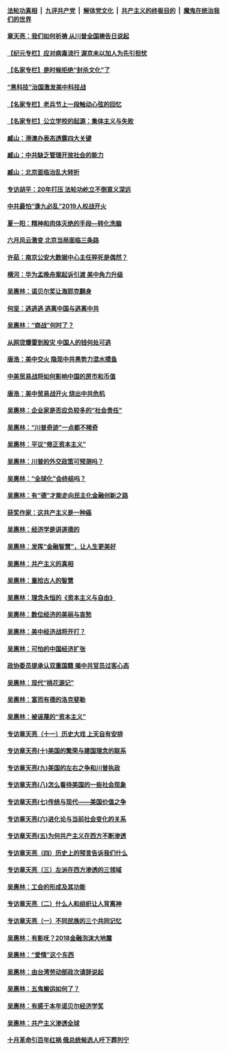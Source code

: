 ####  [法轮功真相](../../../../basic/blob/master/README.md?t=07071431) &nbsp;|&nbsp; [九评共产党](../../../../9ping.md/blob/master/README.md?t=07071431) &nbsp;|&nbsp; [解体党文化](../../../../jtdwh.md/blob/master/README.md?t=07071431)  &nbsp;|&nbsp; [共产主义的终极目的](../../../../gczydzjmd.md/blob/master/README.md?t=07071431) &nbsp;|&nbsp; [魔鬼在统治我们的世界](../../../../mgztzwmdsj.md/blob/master/README.md?t=07071431) 

#### [章天亮：我们如何祈祷 从川普全国祷告日说起](../pages/nsc423/n11944627.md?t=07071431) 

#### [【纪元专栏】应对病毒流行 渥京未以加人为先引担忧](../pages/nsc423/n11875714.md?t=07071431) 

#### [【名家专栏】是时候拒绝“封杀文化”了](../pages/nsc423/n11814093.md?t=07071431) 

#### [“黑科技”治国激发美中科技战](../pages/nsc423/n11638056.md?t=07071431) 

#### [【名家专栏】老兵节上一段触动心弦的回忆](../pages/nsc423/n11646016.md?t=07071431) 

#### [【名家专栏】公立学校的起源：集体主义与失败](../pages/nsc423/n11601833.md?t=07071431) 

#### [臧山：港澳办表态透露四大关键](../pages/nsc423/n11421628.md?t=07071431) 

#### [臧山：中共缺乏管理开放社会的能力](../pages/nsc423/n11407457.md?t=07071431) 

#### [臧山：北京面临治乱大转折](../pages/nsc423/n11406895.md?t=07071431) 

#### [专访胡平：20年打压 法轮功屹立不倒意义深远](../pages/nsc423/n11398800.md?t=07071431) 

#### [中共最怕“逢九必乱”2019人权战开火](../pages/nsc423/n11385248.md?t=07071431) 

#### [夏一阳：精神和肉体灭绝的手段—转化洗脑](../pages/nsc423/n11368250.md?t=07071431) 

#### [六月风云激变 北京当局面临三条路](../pages/nsc423/n11313668.md?t=07071431) 

#### [许茹：南京公安大数据中心主任猝死是偶然？](../pages/nsc423/n11064744.md?t=07071431) 

#### [横河：华为孟晚舟案起诉引渡 美中角力升级](../pages/nsc423/n11027230.md?t=07071431) 

#### [吴惠林：诺贝尔奖让海耶克翻身](../pages/nsc423/n10890049.md?t=07071431) 

#### [何坚：逃逃逃 逃离中国与逃离中共](../pages/nsc423/n10592891.md?t=07071431) 

#### [吴惠林：“商战”何时了？](../pages/nsc423/n10573558.md?t=07071431) 

#### [从网贷爆雷到股灾 中国人的钱何处可逃](../pages/nsc423/n10572800.md?t=07071431) 

#### [唐浩：美中交火 隐现中共黑势力混水摸鱼](../pages/nsc423/n10544040.md?t=07071431) 

#### [中美贸易战将如何影响中国的房市和币值](../pages/nsc423/n10543697.md?t=07071431) 

#### [唐浩：美中贸易战开火 烧出中共危机](../pages/nsc423/n10540126.md?t=07071431) 

#### [吴惠林：企业家是否应负较多的“社会责任”](../pages/nsc423/n10535022.md?t=07071431) 

#### [吴惠林：“川普奇迹”一点都不稀奇](../pages/nsc423/n10512808.md?t=07071431) 

#### [吴惠林：平议“修正资本主义”](../pages/nsc423/n10495724.md?t=07071431) 

#### [吴惠林：川普的外交政策可预测吗？](../pages/nsc423/n10462387.md?t=07071431) 

#### [吴惠林：“全球化”会终结吗？](../pages/nsc423/n10452838.md?t=07071431) 

#### [吴惠林：有“德”才能走向民主化金融创新之路](../pages/nsc423/n10432292.md?t=07071431) 

#### [获奖作家：这共产主义是一种癌](../pages/nsc423/n10431541.md?t=07071431) 

#### [吴惠林：经济学是讲道德的](../pages/nsc423/n10398014.md?t=07071431) 

#### [吴惠林：发挥“金融智慧”，让人生更美好](../pages/nsc423/n10375019.md?t=07071431) 

#### [吴惠林：共产主义的真相](../pages/nsc423/n10351394.md?t=07071431) 

#### [吴惠林：重拾古人的智慧](../pages/nsc423/n10337691.md?t=07071431) 

#### [吴惠林：理念永恒的《资本主义与自由》](../pages/nsc423/n10316274.md?t=07071431) 

#### [吴惠林：数位经济的美丽与哀愁](../pages/nsc423/n10292946.md?t=07071431) 

#### [吴惠林：美中经济战将开打？](../pages/nsc423/n10258825.md?t=07071431) 

#### [吴惠林：可怕的中国经济扩张](../pages/nsc423/n10219147.md?t=07071431) 

#### [政协委员提承认双重国籍 揭中共官员过客心态](../pages/nsc423/n10208809.md?t=07071431) 

#### [吴惠林：现代“桃花源记”](../pages/nsc423/n10185234.md?t=07071431) 

#### [吴惠林：富而有德的洛克斐勒](../pages/nsc423/n10142264.md?t=07071431) 

#### [吴惠林：被诬蔑的“资本主义”](../pages/nsc423/n10124816.md?t=07071431) 

#### [专访章天亮（十一）历史大戏 上天自有安排](../pages/nsc423/n10094905.md?t=07071431) 

#### [专访章天亮(十)美国的繁荣与建国理念的联系](../pages/nsc423/n10094899.md?t=07071431) 

#### [专访章天亮(九)美国的左右之争和川普执政](../pages/nsc423/n10094889.md?t=07071431) 

#### [专访章天亮(八)怎么看待美国的一些社会现象](../pages/nsc423/n10094857.md?t=07071431) 

#### [专访章天亮(七)传统与现代——美国价值之争](../pages/nsc423/n10093140.md?t=07071431) 

#### [专访章天亮(六)进化论与当前社会变化的关系](../pages/nsc423/n10092036.md?t=07071431) 

#### [专访章天亮(五)为何共产主义在西方不断渗透](../pages/nsc423/n10083620.md?t=07071431) 

#### [专访章天亮（四）历史上的预言告诉我们什么](../pages/nsc423/n10083606.md?t=07071431) 

#### [专访章天亮（三）左派在西方渗透的三领域](../pages/nsc423/n10081115.md?t=07071431) 

#### [吴惠林：工会的形成及其功能](../pages/nsc423/n10080633.md?t=07071431) 

#### [专访章天亮（二）什么人和组织让人背离神](../pages/nsc423/n10076637.md?t=07071431) 

#### [专访章天亮（一）不同民族的三个共同记忆](../pages/nsc423/n10074188.md?t=07071431) 

#### [吴惠林：有影呒？2018金融泡沫大地震](../pages/nsc423/n10040534.md?t=07071431) 

#### [吴惠林：“爱情”这个东西](../pages/nsc423/n10019423.md?t=07071431) 

#### [吴惠林：由台湾劳动部政次请辞说起](../pages/nsc423/n9979679.md?t=07071431) 

#### [吴惠林：五鬼搬运如何了？](../pages/nsc423/n9925338.md?t=07071431) 

#### [吴惠林：有感于本年诺贝尔经济学奖](../pages/nsc423/n9871883.md?t=07071431) 

#### [吴惠林：共产主义渗透全球](../pages/nsc423/n9812748.md?t=07071431) 

#### [十月革命引百年红祸 俄总统候选人吁下葬列宁](../pages/nsc423/n9810182.md?t=07071431) 

